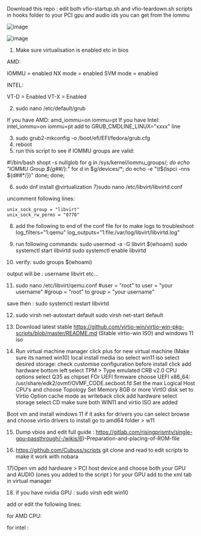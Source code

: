 

   Download this repo : edit both vfio-startup.sh and vfio-teardown.sh scripts in hooks folder to your PCI gpu and audio ids you can get from the iommu 



![image](https://user-images.githubusercontent.com/9220880/192649503-a3fe2084-932a-4787-8a1a-15f1b6a8f8a9.png)


![image](https://user-images.githubusercontent.com/9220880/192649528-7003ab27-0921-4d02-afc2-991141246241.png)


1) Make sure virtualisation is enabled etc in bios 

AMD:

IOMMU = enabled
NX mode = enabled
SVM mode = enabled

INTEL:

VT-D = Enabled VT-X = Enabled

2) sudo nano /etc/default/grub 

If you have AMD:  amd_iommu=on iommu=pt 
If you have Intel: intel_iommu=on iommu=pt 
add to GRUB_CMDLINE_LINUX="xxxx" line

3) sudo grub2-mkconfig -o /boot/efi/EFI/fedora/grub.cfg   
4) reboot 
5) run this script to see if IOMMU groups are valid:

#!/bin/bash
shopt -s nullglob
for g in /sys/kernel/iommu_groups/*; do
    echo "IOMMU Group ${g##*/}:"
    for d in $g/devices/*; do
        echo -e "\t$(lspci -nns ${d##*/})"
    done;
done;

6) sudo dnf install @virtualization
7)sudo nano /etc/libvirt/libvirtd.conf  

uncomment following lines: 

    unix_sock_group = "libvirt"
    unix_sock_rw_perms = "0770"
    
8) add the following to end of the conf file for to make logs to troubleshoot
log_filters="1:qemu"
log_outputs="1:file:/var/log/libvirt/libvirtd.log"

9) run following commands:
sudo usermod -a -G libvirt $(whoami)
sudo systemctl start libvirtd
sudo systemctl enable libvirtd

10) verify:
sudo groups $(whoami)  

output will be : username libvirt etc...


11) sudo nano /etc/libvirt/qemu.conf
#user = "root" to user = "your username"
#group = "root" to group = "your username"

save then : sudo systemctl restart libvirtd

12) sudo virsh net-autostart default
    sudo virsh net-start default

13) Download latest stable https://github.com/virtio-win/virtio-win-pkg-scripts/blob/master/README.md (Stable virtio-win ISO)
and windows 11 iso 

14) Run virtual machine manager 
click plus for new virtual machine (Make sure its named win10)
local install media iso 
select win11 iso 
select desired storage:
check customise configuration before install
click add hardware bottom left 
select TPM > Type emulated CRB v2.0
CPU options select Q35 as chipset FOr UEFI firmware choose 
UEFI x86_64: /usr/share/edk2/ovmf/OVMF_CODE.secboot.fd
Set the max Logical Host CPU's and choose Topology
Set Memory 8GB or more
VirtIO disk set to Virtio
Option cache mode as writeback
click add hardware select storage select CD
make sure both WIN11 and virtio ISO are added 

Boot vm and install windows 11 if it asks for drivers you can select browse and choose virtio drivers to install 
go to amd64 folder > w11 


15) Dump vbios and edit full guide :
https://gitlab.com/risingprismtv/single-gpu-passthrough/-/wikis/6)-Preparation-and-placing-of-ROM-file

16) https://github.com/Cubuss/scripts  git clone and read to edit scripts to make it work with nobara

17)Open vm add hardware > PCI host device and choose both your GPU and AUDIO (ones you added to the script )
 for your GPU add <rom file="/var/lib/libvirt/vbios/yourromfilename.rom"/> to the xml tab in virtual manager

18) if you have nvidia GPU :
sudo virsh edit win10


add or edit the following lines:

  </os>
  <features>
    <acpi/>
    <apic/>
    <hyperv>
      <relaxed state='on'/>
      <vapic state='on'/>
      <spinlocks state='on' retries='8191'/>
      <vendor_id state='on' value='123456789123'/>
    </hyperv>
    <kvm>
      <hidden state='on'/>
    </kvm>
    <vmport state='off'/>
    <ioapic driver='kvm'/>


for AMD CPU:

 </features>
  <cpu mode='host-passthrough' check='none'>
    <topology sockets='1' cores='6' threads='2'/>
    <feature policy='require' name='topoext'/>
  </cpu>



for intel :

</features>
  <cpu mode='host-passthrough' check='none'>
    <topology sockets='1' cores='6' threads='2'/>
    <feature policy='disable' name='smep'/>
  </cpu>
